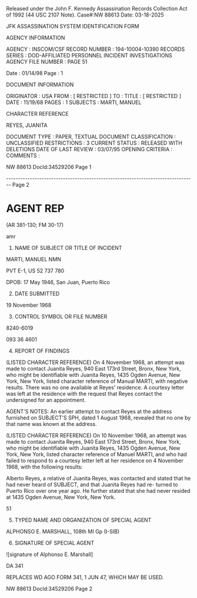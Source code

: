 Released under the John F. Kennedy
Assassination Records Collection Act of
1992 (44 USC 2107 Note). Case#:NW
88613 Date: 03-18-2025

JFK ASSASSINATION SYSTEM
IDENTIFICATION FORM

AGENCY INFORMATION

AGENCY : INSCOM/CSF
RECORD NUMBER : 194-10004-10390
RECORDS SERIES : DOD-AFFILIATED PERSONNEL INCIDENT INVESTIGATIONS
AGENCY FILE NUMBER : PAGE 51

Date : 01/14/98
Page : 1

DOCUMENT INFORMATION

ORIGINATOR : USA
FROM : [ RESTRICTED ]
TO :
TITLE : [ RESTRICTED ]
DATE : 11/19/68
PAGES : 1
SUBJECTS : MARTI, MANUEL

CHARACTER REFERENCE

REYES, JUANITA

DOCUMENT TYPE : PAPER, TEXTUAL DOCUMENT
CLASSIFICATION : UNCLASSIFIED
RESTRICTIONS : 3
CURRENT STATUS : RELEASED WITH DELETIONS
DATE OF LAST REVIEW : 03/07/95
OPENING CRITERIA :
COMMENTS :

NW 88613 Docld:34529206 Page 1


-------------------------------------------------------------------------------- Page 2

# AGENT REP
(AR 381-130; FM 30-17)

amr

1. NAME OF SUBJECT OR TITLE OF INCIDENT

MARTI, MANUEL NMN

PVT E-1, US 52 737 780

DPOB: 17 May 1946, San Juan, Puerto Rico

2. DATE SUBMITTED

19 November 1968

3. CONTROL SYMBOL OR FILE NUMBER

8240-6019

093 36 4601

4. REPORT OF FINDINGS

(LISTED CHARACTER REFERENCE) On 4 November 1968, an attempt was made to contact Juanita Reyes, 940 East 173rd Street, Bronx, New York, who might be identifiable with Juanita Reyes, 1435 Ogden Avenue, New York, New York, listed character reference of Manual MARTI, with negative results. There was no one available at Reyes' residence. A courtesy letter was left at the residence with the request that Reyes contact the undersigned for an appointment.

AGENT'S NOTES: An earlier attempt to contact Reyes at the address furnished on SUBJECT'S SPH, dated 1 August 1968, revealed that no one by that name was known at the address.

(LISTED CHARACTER REFERENCE) On 10 November 1968, an attempt was made to contact Juanita Reyes, 940 East 173rd Street, Bronx, New York, who might be identifiable with Juanita Reyes, 1435 Ogden Avenue, New York, New York, listed character reference of Manuel MARTI, and who had failed to respond to a courtesy letter left at her residence on 4 November 1968, with the following results:

Alberto Reyes, a relative of Juanita Reyes, was contacted and stated that he had never heard of SUBJECT, and that Juanita Reyes had re- turned to Puerto Rico over one year ago. He further stated that she had never resided at 1435 Ogden Avenue, New York, New York.

51

5. TYPED NAME AND ORGANIZATION OF SPECIAL AGENT

ALPHONSO E. MARSHALL, 108th MI Gp (I-SIB)

6. SIGNATURE OF SPECIAL AGENT

![signature of Alphonso E. Marshall]

DA 341

REPLACES WD AGO FORM 341, 1 JUN 47, WHICH MAY BE USED.

NW 88613 Docld:34529206 Page 2
